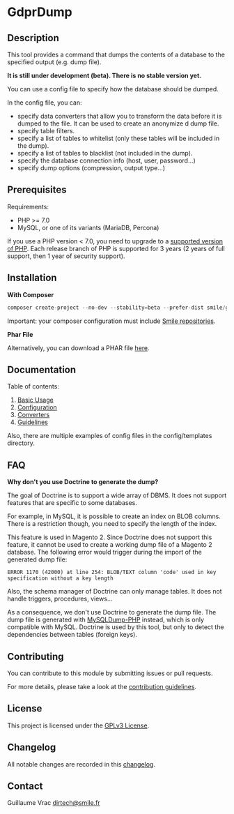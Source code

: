 # GdprDump

## Description

This tool provides a command that dumps the contents of a database to the specified output (e.g. dump file).

**It is still under development (beta). There is no stable version yet.**

You can use a config file to specify how the database should be dumped.

In the config file, you can:
 
- specify data converters that allow you to transform the data before it is dumped to the file.
  It can be used to create an anonymize
  d dump file.
- specify table filters.
- specify a list of tables to whitelist (only these tables will be included in the dump).
- specify a list of tables to blacklist (not included in the dump).
- specify the database connection info (host, user, password...)
- specify dump options (compression, output type...)

## Prerequisites

Requirements:

- PHP >= 7.0
- MySQL, or one of its variants (MariaDB, Percona)

If you use a PHP version < 7.0, you need to upgrade to a [supported version of PHP](http://php.net/supported-versions.php).
Each release branch of PHP is supported for 3 years (2 years of full support, then 1 year of security support).

## Installation

**With Composer**

```php
composer create-project --no-dev --stability=beta --prefer-dist smile/gdpr-dump
```

Important: your composer configuration must include [Smile repositories](https://wiki.smile.fr/view/PHP/HowToConfigComposer).

**Phar File**

Alternatively, you can download a PHAR file [here](http://packages.vitry.intranet/products/smile/gdpr-dump/gdpr-dump-1.0.0-beta3.phar).

## Documentation

Table of contents:

1. [Basic Usage](docs/01-commands.md)
2. [Configuration](docs/02-configuration.md)
3. [Converters](docs/03-converters.md)
4. [Guidelines](docs/04-guidelines.md)

Also, there are multiple examples of config files in the config/templates directory.

## FAQ

**Why don't you use Doctrine to generate the dump?**

The goal of Doctrine is to support a wide array of DBMS.
It does not support features that are specific to some databases.

For example, in MySQL, it is possible to create an index on BLOB columns.
There is a restriction though, you need to specify the length of the index.

This feature is used in Magento 2.
Since Doctrine does not support this feature, it cannot be used to create a working dump file of a Magento 2 database.
The following error would trigger during the import of the generated dump file:

```
ERROR 1170 (42000) at line 254: BLOB/TEXT column 'code' used in key specification without a key length
```

Also, the schema manager of Doctrine can only manage tables.
It does not handle triggers, procedures, views...

As a consequence, we don't use Doctrine to generate the dump file.
The dump file is generated with [MySQLDump-PHP](https://github.com/ifsnop/mysqldump-php) instead, which is only compatible with MySQL.
Doctrine is used by this tool, but only to detect the dependencies between tables (foreign keys).

## Contributing

You can contribute to this module by submitting issues or pull requests.

For more details, please take a look at the [contribution guidelines](CONTRIBUTING.md).

## License

This project is licensed under the [GPLv3 License](LICENSE.md).

## Changelog

All notable changes are recorded in this [changelog](CHANGELOG.md).

## Contact

Guillaume Vrac <dirtech@smile.fr>
